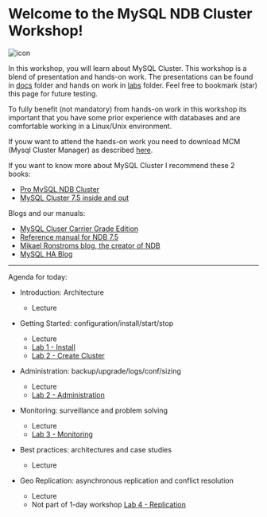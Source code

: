 Welcome to the MySQL NDB Cluster Workshop!
===================
![icon](https://upload.wikimedia.org/wikipedia/en/thumb/6/62/MySQL.svg/124px-MySQL.svg.png)

In this workshop, you will learn about MySQL Cluster. This workshop is a blend of presentation and hands-on work.
The presentations can be found in [docs](./docs) folder and hands on work in [labs](./labs) folder.
Feel free to bookmark (star) this page for future testing.

To fully benefit (not mandatory) from hands-on work in this workshop its important that you have some prior experience with databases and are comfortable working in a Linux/Unix environment.

If youw want to attend the hands-on work you need to download MCM (Mysql Cluster Manager) as described [here](/labs/prework.md).

If you want to know more about MySQL Cluster I recommend these 2 books:
- [Pro MySQL NDB Cluster](https://www.apress.com/br/book/9781484229811)
- [MySQL Cluster 7.5 inside and out](https://www.adlibris.com/se/bok/mysql-cluster-75-inside-and-out-mysql-cluster-75-inside-and-out-9789176997574)

Blogs and our manuals:
- [MySQL Cluser Carrier Grade Edition](https://www.mysql.com/products/cluster/) 
- [Reference manual for NDB 7.5](https://dev.mysql.com/doc/refman/5.7/en/mysql-cluster.html)
- [Mikael Ronstroms blog, the creator of NDB](http://mikaelronstrom.blogspot.co.uk/)
- [MySQL HA Blog](https://mysqlhighavailability.com/category/mysql-cluster/)


----------


Agenda for today:

* Introduction: Architecture
  * Lecture

* Getting Started: configuration/install/start/stop
  * Lecture
  * [Lab 1 - Install](./labs/Lab_1_install.md)
  * [Lab 2 - Create Cluster](./labs/Lab_1_create.md)

* Administration: backup/upgrade/logs/conf/sizing
  * Lecture
  * [Lab 2 - Administration](./labs/Lab_2_admin.md)  

* Monitoring: surveillance and problem solving
  * Lecture
  * [Lab 3 - Monitoring](./labs/Lab_3_mon.md) 

* Best practices: architectures and case studies
  * Lecture

* Geo Replication: asynchronous replication and conflict resolution
  * Lecture
  * Not part of 1-day workshop [Lab 4 - Replication](./labs/Lab_4_replication.md)
 
 
